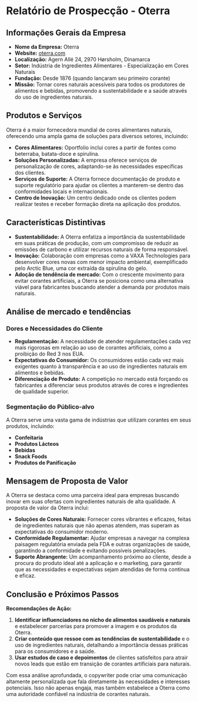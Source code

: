 # Relatório de Prospecção - Oterra

## Informações Gerais da Empresa

- **Nome da Empresa:** Oterra
- **Website:** [oterra.com](https://oterra.com)
- **Localização:** Agern Allé 24, 2970 Hørsholm, Dinamarca
- **Setor:** Indústria de Ingredientes Alimentares - Especialização em Cores Naturais
- **Fundação:** Desde 1876 (quando lançaram seu primeiro corante)
- **Missão:** Tornar cores naturais acessíveis para todos os produtores de alimentos e bebidas, promovendo a sustentabilidade e a saúde através do uso de ingredientes naturais.

## Produtos e Serviços

Oterra é a maior fornecedora mundial de cores alimentares naturais, oferecendo uma ampla gama de soluções para diversos setores, incluindo:

- **Cores Alimentares:** Oportfolio inclui cores a partir de fontes como beterraba, batata-doce e spirulina.
- **Soluções Personalizadas:** A empresa oferece serviços de personalização de cores, adaptando-se às necessidades específicas dos clientes.
- **Serviços de Suporte:** A Oterra fornece documentação de produto e suporte regulatório para ajudar os clientes a manterem-se dentro das conformidades locais e internacionais.
- **Centro de Inovação:** Um centro dedicado onde os clientes podem realizar testes e receber formação direta na aplicação dos produtos.

## Características Distintivas

- **Sustentabilidade:** A Oterra enfatiza a importância da sustentabilidade em suas práticas de produção, com um compromisso de reduzir as emissões de carbono e utilizar recursos naturais de forma responsável.
- **Inovação:** Colaboração com empresas como a VAXA Technologies para desenvolver cores novas com menor impacto ambiental, exemplificado pelo Arctic Blue, uma cor extraída da spirulina do gelo.
- **Adoção de tendência de mercado:** Com o crescente movimento para evitar corantes artificiais, a Oterra se posiciona como uma alternativa viável para fabricantes buscando atender a demanda por produtos mais naturais.

## Análise de mercado e tendências

### Dores e Necessidades do Cliente
- **Regulamentação:** A necessidade de atender regulamentações cada vez mais rigorosas em relação ao uso de corantes artificiais, como a proibição do Red 3 nos EUA.
- **Expectativas do Consumidor:** Os consumidores estão cada vez mais exigentes quanto à transparência e ao uso de ingredientes naturais em alimentos e bebidas.
- **Diferenciação de Produto:** A competição no mercado está forçando os fabricantes a diferenciar seus produtos através de cores e ingredientes de qualidade superior.

### Segmentação do Público-alvo
A Oterra serve uma vasta gama de indústrias que utilizam corantes em seus produtos, incluindo:

- **Confeitaria**
- **Produtos Lácteos**
- **Bebidas**
- **Snack Foods**
- **Produtos de Panificação**

## Mensagem de Proposta de Valor

A Oterra se destaca como uma parceira ideal para empresas buscando inovar em suas ofertas com ingredientes naturais de alta qualidade. A proposta de valor da Oterra inclui:

- **Soluções de Cores Naturais:** Fornecer cores vibrantes e eficazes, feitas de ingredientes naturais que não apenas atendem, mas superam as expectativas do consumidor moderno.
- **Conformidade Regulamentar:** Ajudar empresas a navegar na complexa paisagem regulatória enviada pela FDA e outras organizações de saúde, garantindo a conformidade e evitando possíveis penalizações.
- **Suporte Abrangente:** Um acompanhamento próximo ao cliente, desde a procura do produto ideal até a aplicação e o marketing, para garantir que as necessidades e expectativas sejam atendidas de forma contínua e eficaz.

## Conclusão e Próximos Passos

**Recomendações de Ação:**

1. **Identificar influenciadores no nicho de alimentos saudáveis e naturais** e estabelecer parcerias para promover a imagem e os produtos da Oterra.
2. **Criar conteúdo que ressoe com as tendências de sustentabilidade** e o uso de ingredientes naturais, detalhando a importância dessas práticas para os consumidores e a saúde.
3. **Usar estudos de caso e depoimentos** de clientes satisfeitos para atrair novos leads que estão em transição de corantes artificiais para naturais.

Com essa análise aprofundada, o copywriter pode criar uma comunicação altamente personalizada que fala diretamente às necessidades e interesses potenciais. Isso não apenas engaja, mas também estabelece a Oterra como uma autoridade confiável na indústria de corantes naturais.